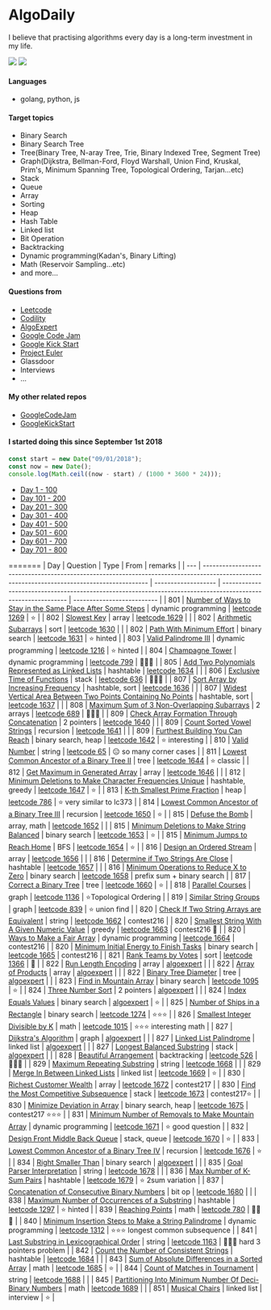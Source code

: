 # AlgoDaily

I believe that practising algorithms every day is a long-term investment in my life.

[![](https://lc.coding.gs/v1/ranking/calvinchankf.svg?logo=leetcode)](https://leetcode.com/calvinchankf/)
[![](https://lc.coding.gs/v1/solved/calvinchankf.svg?logo=leetcode)](https://leetcode.com/calvinchankf/)

#### Languages

-   golang, python, js

#### Target topics

-   Binary Search
-   Binary Search Tree
-   Tree(Binary Tree, N-aray Tree, Trie, Binary Indexed Tree, Segment Tree)
-   Graph(Dijkstra, Bellman-Ford, Floyd Warshall, Union Find, Kruskal, Prim's, Minimum Spanning Tree, Topological Ordering, Tarjan...etc)
-   Stack
-   Queue
-   Array
-   Sorting
-   Heap
-   Hash Table
-   Linked list
-   Bit Operation
-   Backtracking
-   Dynamic programming(Kadan's, Binary Lifting)
-   Math (Reservoir Sampling...etc)
-   and more...

#### Questions from

-   [Leetcode](https://leetcode.com)
-   [Codility](https://app.codility.com/programmers/lessons/)
-   [AlgoExpert](https://www.algoexpert.io)
-   [Google Code Jam](https://codingcompetitions.withgoogle.com/codejam)
-   [Google Kick Start](https://codingcompetitions.withgoogle.com/kickstart/)
-   [Project Euler](https://projecteuler.net)
-   Glassdoor
-   Interviews
-   ...

#### My other related repos

-   [GoogleCodeJam](https://github.com/calvinchankf/GoogleCodeJam)
-   [GoogleKickStart](https://github.com/calvinchankf/GoogleKickStart)

#### I started doing this since September 1st 2018

```js
const start = new Date("09/01/2018");
const now = new Date();
console.log(Math.ceil((now - start) / (1000 * 3600 * 24)));
```

-   [Day 1 - 100](./markdowns/day1-100.md)
-   [Day 101 - 200](./markdowns/day101-200.md)
-   [Day 201 - 300](./markdowns/day201-300.md)
-   [Day 301 - 400](./markdowns/day301-400.md)
-   [Day 401 - 500](./markdowns/day401-500.md)
-   [Day 501 - 600](./markdowns/day501-600.md)
-   [Day 601 - 700](./markdowns/day601-700.md)
-   [Day 701 - 800](./markdowns/day701-800.md)

=======
| Day | Question | Type | From | remarks |
| --- | ------------------------------------------------------------------------------------------------------------------------------------------- | ------------------- | ------------------------------------------------------------------------------------------------------------ | -------------------------- |
| 801 | [Number of Ways to Stay in the Same Place After Some Steps](/leetcode/1269-number-of-ways-to-stay-in-the-same-place-after-some-steps) | dynamic programming | [leetcode 1269](https://leetcode.com/problems/number-of-ways-to-stay-in-the-same-place-after-some-steps/) | ⭐️ |
| 802 | [Slowest Key](/leetcode/1629-slowest-key) | array | [leetcode 1629](https://leetcode.com/problems/slowest-key/) | |
| 802 | [Arithmetic Subarrays](/leetcode/1630-arithmetic-subarrays) | sort | [leetcode 1630](https://leetcode.com/problems/arithmetic-subarrays/) | |
| 802 | [Path With Minimum Effort](/leetcode/1631-path-with-minimum-effort) | binary search | [leetcode 1631](https://leetcode.com/problems/path-with-minimum-effort/) | ⭐️ hinted |
| 803 | [Valid Palindrome III](/leetcode/1216-valid-palindrome-iii) | dynamic programming | [leetcode 1216](https://leetcode.com/problems/valid-palindrome-iii/) | ⭐️ hinted |
| 804 | [Champagne Tower](/leetcode/799-champagne-tower) | dynamic programming | [leetcode 799](https://leetcode.com/problems/champagne-tower/) | 📌📌📌 |
| 805 | [Add Two Polynomials Represented as Linked Lists](/leetcode/1634-add-two-polynomials-represented-as-linked-lists) | hashtable | [leetcode 1634](https://leetcode.com/problems/add-two-polynomials-represented-as-linked-lists/) | |
| 806 | [Exclusive Time of Functions](/leetcode/636-exclusive-time-of-functions) | stack | [leetcode 636](https://leetcode.com/problems/exclusive-time-of-functions/) | 📌📌📌 |
| 807 | [Sort Array by Increasing Frequency](/leetcode/1636-sort-array-by-increasing-frequency) | hashtable, sort | [leetcode 1636](https://leetcode.com/problems/sort-array-by-increasing-frequency/) | |
| 807 | [Widest Vertical Area Between Two Points Containing No Points](/leetcode/1637-widest-vertical-area-between-two-points-containing-no-points) | hashtable, sort | [leetcode 1637](https://leetcode.com/problems/widest-vertical-area-between-two-points-containing-no-points/) | |
| 808 | [Maximum Sum of 3 Non-Overlapping Subarrays](/leetcode/689-maximum-sum-of-3-non-overlapping-subarrays) | 2 arrays | [leetcode 689](https://leetcode.com/problems/maximum-sum-of-3-non-overlapping-subarrays/) | 📌📌📌 |
| 809 | [Check Array Formation Through Concatenation](/leetcode/1640-check-array-formation-through-concatenation) | 2 pointers | [leetcode 1640](https://leetcode.com/problems/check-array-formation-through-concatenation/) | |
| 809 | [Count Sorted Vowel Strings](/leetcode/1641-count-sorted-vowel-strings) | recursion | [leetcode 1641](https://leetcode.com/problems/count-sorted-vowel-strings/) | |
| 809 | [Furthest Building You Can Reach](/leetcode/1642-furthest-building-you-can-reach) | binary search, heap | [leetcode 1642](https://leetcode.com/problems/furthest-building-you-can-reach/) | ⭐️ interesting |
| 810 | [Valid Number](/leetcode/65-valid-number) | string | [leetcode 65](https://leetcode.com/problems/valid-number/) | 😑 so many corner cases |
| 811 | [Lowest Common Ancestor of a Binary Tree II](/leetcode/lowest-common-ancestor-of-a-binary-tree-ii) | tree | [leetcode 1644](https://leetcode.com/problems/lowest-common-ancestor-of-a-binary-tree-ii/) | ⭐️ classic |
| 812 | [Get Maximum in Generated Array](/leetcode/1646-get-maximum-in-generated-array) | array | [leetcode 1646](https://leetcode.com/problems/get-maximum-in-generated-array/) | |
| 812 | [Minimum Deletions to Make Character Frequencies Unique](/leetcode/1647-minimum-deletions-to-make-character-frequencies-unique) | hashtable, greedy | [leetcode 1647](https://leetcode.com/problems/minimum-deletions-to-make-character-frequencies-unique/) | ⭐️ |
| 813 | [K-th Smallest Prime Fraction](/leetcode/786-k-th-smallest-prime-fraction) | heap | [leetcode 786](https://leetcode.com/problems/k-th-smallest-prime-fraction/) | ⭐️ very similar to lc373 |
| 814 | [Lowest Common Ancestor of a Binary Tree III](/leetcode/1650-lowest-common-ancestor-of-a-binary-tree-iii) | recursion | [leetcode 1650](https://leetcode.com/problems/lowest-common-ancestor-of-a-binary-tree-iii/) | ⭐️ |
| 815 | [Defuse the Bomb](/leetcode/1652-defuse-the-bomb) | array, math | [leetcode 1652](https://leetcode.com/problems/defuse-the-bomb/) | |
| 815 | [Minimum Deletions to Make String Balanced](/leetcode/1653-minimum-deletions-to-make-string-balanced) | binary search | [leetcode 1653](https://leetcode.com/problems/minimum-deletions-to-make-string-balanced/) | ⭐️ |
| 815 | [Minimum Jumps to Reach Home](/leetcode/1654-minimum-jumps-to-reach-home) | BFS | [leetcode 1654](https://leetcode.com/problems/minimum-jumps-to-reach-home/) | ⭐️ |
| 816 | [Design an Ordered Stream](/leetcode/1656-design-an-ordered-stream) | array | [leetcode 1656](https://leetcode.com/problems/design-an-ordered-stream/) | |
| 816 | [Determine if Two Strings Are Close](/leetcode/1657-determine-if-two-strings-are-close) | hashtable | [leetcode 1657](https://leetcode.com/problems/determine-if-two-strings-are-close/) | |
| 816 | [Minimum Operations to Reduce X to Zero](/leetcode/1658-minimum-operations-to-reduce-x-to-zero) | binary search | [leetcode 1658](https://leetcode.com/problems/minimum-operations-to-reduce-x-to-zero/) | prefix sum + binary search |
| 817 | [Correct a Binary Tree](/leetcode/correct-a-binary-tree) | tree | [leetcode 1660](https://leetcode.com/problems/correct-a-binary-tree/) | ⭐️ |
| 818 | [Parallel Courses](/leetcode/1136-parallel-courses) | graph | [leetcode 1136](https://leetcode.com/problems/parallel-courses/) | ⭐️Topological Ordering |
| 819 | [Similar String Groups](/leetcode/839-similar-string-groups) | graph | [leetcode 839](https://leetcode.com/problems/similar-string-groups/) | ⭐️ union find |
| 820 | [Check If Two String Arrays are Equivalent](/leetcode/1662-check-if-two-string-arrays-are-equivalent) | string | [leetcode 1662](https://leetcode.com/problems/check-if-two-string-arrays-are-equivalent/) | contest216 |
| 820 | [Smallest String With A Given Numeric Value](/leetcode/1663-smallest-string-with-a-given-numeric-value) | greedy | [leetcode 1663](https://leetcode.com/problems/smallest-string-with-a-given-numeric-value/) | contest216 📌 |
| 820 | [Ways to Make a Fair Array](/leetcode/1664-ways-to-make-a-fair-array) | dynamic programming | [leetcode 1664](https://leetcode.com/problems/ways-to-make-a-fair-array/) | contest216 |
| 820 | [Minimum Initial Energy to Finish Tasks](/leetcode/1665-minimum-initial-energy-to-finish-tasks) | binary search | [leetcode 1665](https://leetcode.com/problems/minimum-initial-energy-to-finish-tasks/) | contest216 |
| 821 | [Rank Teams by Votes](/leetcode/1366-rank-teams-by-votes) | sort | [leetcode 1366](https://leetcode.com/problems/rank-teams-by-votes/) | 📌 |
| 822 | [Run Length Encoding](/algoexpert/easy/run-length-encoding/) | array | [algoexpert](https://www.algoexpert.io/questions/Run-Length%20Encoding) | |
| 822 | [Array of Products](/algoexpert/medium/array-of-products/) | array | [algoexpert](https://www.algoexpert.io/questions/Array%20Of%20Products) | |
| 822 | [Binary Tree Diameter](/algoexpert/medium/binary-tree-diameter/) | tree | [algoexpert](https://www.algoexpert.io/questions/Binary%20Tree%20Diameter) | |
| 823 | [Find in Mountain Array](/leetcode/1095-find-in-mountain-array) | binary search | [leetcode 1095](https://leetcode.com/problems/find-in-mountain-array/) | ⭐️ |
| 824 | [Three Number Sort](/algoexpert/medium/tree-number-sort/) | 2 pointers | [algoexpert](https://www.algoexpert.io/questions/Three%20Number%20Sort) | |
| 824 | [Index Equals Values](/algoexpert/medium/index-equals-value/) | binary search | [algoexpert](https://www.algoexpert.io/questions/Index%20Equals%20Value) | ⭐️ |
| 825 | [Number of Ships in a Rectangle](/leetcode/1274-number-of-ships-in-a-rectangle) | binary search | [leetcode 1274](https://leetcode.com/problems/number-of-ships-in-a-rectangle/) | ⭐️⭐️⭐️ |
| 826 | [Smallest Integer Divisible by K](/leetcode/1015-smallest-integer-divisible-by-k) | math | [leetcode 1015](https://leetcode.com/problems/smallest-integer-divisible-by-k/) | ⭐️⭐️⭐️ interesting math |
| 827 | [Dijkstra's Algorithm](/algoexpert/hard/dijkstras-algorithm) | graph | [algoexpert](https://www.algoexpert.io/questions/Dijkstra's%20Algorithm) | |
| 827 | [Linked List Palindrome](/algoexpert/very-hard/linked-list-palindrome) | linked list | [algoexpert](https://www.algoexpert.io/questions/Linked%20List%20Palindrome) | |
| 827 | [Longest Balanced Substring](/algoexpert/very-hard/longest-balanced-substring) | stack | [algoexpert](https://www.algoexpert.io/questions/Longest%20Balanced%20Substring) | |
| 828 | [Beautiful Arrangement](/leetcode/526-beautiful-arrangement) | backtracking | [leetcode 526](https://leetcode.com/problems/beautiful-arrangement/) | 📌📌📌 |
| 829 | [Maximum Repeating Substring](/leetcode/1668-maximum-repeating-substring) | string | [leetcode 1668](https://leetcode.com/problems/rank-teams-by-votes/) | |
| 829 | [Merge In Between Linked Lists](/leetcode/1669-merge-in-between-linked-lists) | linked list | [leetcode 1669](https://leetcode.com/problems/merge-in-between-linked-lists/) | ⭐️ |
| 830 | [Richest Customer Wealth](/leetcode/1672-richest-customer-wealth) | array | [leetcode 1672](https://leetcode.com/problems/richest-customer-wealth/) | contest217 |
| 830 | [Find the Most Competitive Subsequence](/leetcode/1673-find-the-most-competitive-subsequence) | stack | [leetcode 1673](https://leetcode.com/problems/find-the-most-competitive-subsequence/) | contest217⭐️ |
| 830 | [Minimize Deviation in Array](/leetcode/1675-minimize-deviation-in-array) | binary search, heap | [leetcode 1675](https://leetcode.com/problems/minimize-deviation-in-array/) | contest217 ⭐️⭐️⭐️ |
| 831 | [Minimum Number of Removals to Make Mountain Array](/leetcode/1671-minimum-number-of-removals-to-make-mountain-array) | dynamic programming | [leetcode 1671](https://leetcode.com/problems/minimum-number-of-removals-to-make-mountain-array/) | ⭐️ good question |
| 832 | [Design Front Middle Back Queue](/leetcode/1670-design-front-middle-back-queue) | stack, queue | [leetcode 1670](https://leetcode.com/problems/design-front-middle-back-queue/) | ⭐️ |
| 833 | [Lowest Common Ancestor of a Binary Tree IV](/leetcode/1676-lowest-common-ancestor-of-a-binary-tree-iv) | recursion | [leetcode 1676](https://leetcode.com/problems/lowest-common-ancestor-of-a-binary-tree-iv/) | ⭐️ |
| 834 | [Right Smaller Than](/algoexpert/very-hard/right-smaller-than) | binary search | [algoexpert](https://www.algoexpert.io/questions/Right%20Smaller%20Than) | |
| 835 | [Goal Parser Interpretation](/leetcode/1678-goal-parser-interpretation) | string | [leetcode 1678](https://leetcode.com/problems/goal-parser-interpretation/) | |
| 836 | [Max Number of K-Sum Pairs](/leetcode/1679-max-number-of-k-sum-pairs) | hashtable | [leetcode 1679](https://leetcode.com/problems/max-number-of-k-sum-pairs/) | ⭐️ 2sum variation |
| 837 | [Concatenation of Consecutive Binary Numbers](/leetcode/1680-concatenation-of-consecutive-binary-numbers) | bit op | [leetcode 1680](https://leetcode.com/problems/concatenation-of-consecutive-binary-numbers/) | |
| 838 | [Maximum Number of Occurrences of a Substring](/leetcode/1297-maximum-number-of-occurrences-of-a-substring) | hashtable | [leetcode 1297](https://leetcode.com/problems/maximum-number-of-occurrences-of-a-substring/) | ⭐️ hinted |
| 839 | [Reaching Points](/leetcode/780-reaching-points) | math | [leetcode 780](https://leetcode.com/problems/reaching-points/) | 📌📌📌 |
| 840 | [Minimum Insertion Steps to Make a String Palindrome](/leetcode/1312-minimum-insertion-steps-to-make-a-string-palindrome) | dynamic programming | [leetcode 1312](https://leetcode.com/problems/minimum-insertion-steps-to-make-a-string-palindrome/) | ⭐️⭐️⭐️ longest common subsequence |
| 841 | [Last Substring in Lexicographical Order](/leetcode/1163-last-substring-in-lexicographical-order) | string | [leetcode 1163](https://leetcode.com/problems/last-substring-in-lexicographical-order/) | 📌📌📌 hard 3 pointers problem |
| 842 | [Count the Number of Consistent Strings](/leetcode/1684-count-the-number-of-consistent-strings) | hashtable | [leetcode 1684](https://leetcode.com/problems/count-the-number-of-consistent-strings/) | |
| 843 | [Sum of Absolute Differences in a Sorted Array](/leetcode/1685-sum-of-absolute-differences-in-a-sorted-array) | math | [leetcode 1685](https://leetcode.com/problems/sum-of-absolute-differences-in-a-sorted-array/) | ⭐️ |
| 844 | [Count of Matches in Tournament](/leetcode/1688-count-of-matches-in-tournament) | string | [leetcode 1688](https://leetcode.com/problems/count-of-matches-in-tournament/) | |
| 845 | [Partitioning Into Minimum Number Of Deci-Binary Numbers](/leetcode/1689-partitioning-into-minimum-number-of-deci-binary-numbers) | math | [leetcode 1689](https://leetcode.com/problems/partitioning-into-minimum-number-of-deci-binary-numbers/) | |
| 851 | [Musical Chairs](/leetcode/glassdoor/goldman-sachs/musical-chairs) | linked list | interview | ⭐️ |

